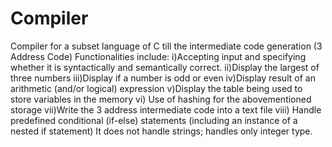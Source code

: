 # Compiler
Compiler for a subset language of C till the intermediate code generation (3 Address Code)
Functionalities include:
i)Accepting input and specifying whether it is syntactically and semantically correct.
ii)Display the largest of three numbers
iii)Display if a number is odd or even
iv)Display result of an arithmetic (and/or logical) expression
v)Display the table being used to store variables in the memory
vi) Use of hashing for the abovementioned storage
vii)Write the 3 address intermediate code into a text file
viii) Handle predefined conditional (if-else) statements (including an instance of a nested if statement)
It does not handle strings; handles only integer type.
